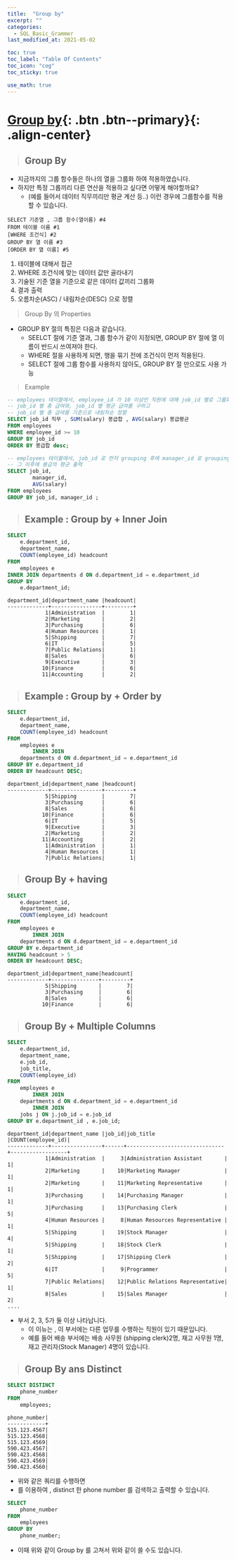 ```yaml
---
title:  "Group by"
excerpt: ""
categories:
  - SQL_Basic_Grammer
last_modified_at: 2021-05-02

toc: true
toc_label: "Table Of Contents"
toc_icon: "cog"
toc_sticky: true

use_math: true
---
```


# [Group by](#link){: .btn .btn--primary}{: .align-center}

> ## Group By

- 지금까지의 그룹 함수들은 하나의 열을 그룹화 하여 적용하였습니다. 
- 하지만 특정 그룹끼리 다른 연산을 적용하고 싶다면 어떻게 해야할까요? 
  - (예를 들어서 데이터 직무끼리만 평균 계산 등..) 이런 경우에 그룹함수를 적용할 수 있습니다. 

```
SELECT 기준열 , 그룹 함수(열이름) #4
FROM 테이블 이름 #1
[WHERE 조건식] #2 
GROUP BY 열 이름 #3 
[ORDER BY 열 이름] #5
```

1. 테이블에 대해서 접근 
2. WHERE 조건식에 맞는 데이터 값만 골라내기
3. 기술된 기준 열을 기준으로 같은 데이터 값끼리 그룹화
4. 결과 출력
5. 오름차순(ASC) / 내림차순(DESC) 으로 정렬

> Group By 의 Properties

- GROUP BY 절의 특징은 다음과 같습니다. 
  - SEELCT 절에 기준 열과, 그룹 함수가 같이 지정되면, GROUP BY 절에 열 이름이 반드시 쓰여져야 한다.
  - WHERE 절을 사용하게 되면, 행을 묶기 전에 조건식이 먼저 적용된다.
  - SELECT 절에 그룹 함수를 사용하지 않아도, GROUP BY 절 만으로도 사용 가능

> Example

```sql
-- employees 테이블에서, employee_id 가 10 이상인 직원에 대해 job_id 별로 그룹화 하여서 
-- job_id 별 총 급여와, job_id 별 평균 급여를 구하고
-- job_id 별 총 급여를 기준으로 내림차순 정렬
SELECT job_id 직무 , SUM(salary) 봉급합 , AVG(salary) 봉급평균
FROM employees
WHERE employee_id >= 10 
GROUP BY job_id
ORDER BY 봉급합 desc;
```

```sql
-- employees 테이블에서, job_id 로 먼저 grouping 후에 manager_id 로 grouping 
-- 그 이후에 봉급의 평균 출력 
SELECT job_id,
        manager_id,
        AVG(salary)
FROM employees
GROUP BY job_id, manager_id ;
```

> ## Example : Group by + Inner Join

```sql
SELECT
	e.department_id,
	department_name,
	COUNT(employee_id) headcount
FROM
	employees e
INNER JOIN departments d ON d.department_id = e.department_id
GROUP BY
	e.department_id;
```

```
department_id|department_name |headcount|
-------------+----------------+---------+
            1|Administration  |        1|
            2|Marketing       |        2|
            3|Purchasing      |        6|
            4|Human Resources |        1|
            5|Shipping        |        7|
            6|IT              |        5|
            7|Public Relations|        1|
            8|Sales           |        6|
            9|Executive       |        3|
           10|Finance         |        6|
           11|Accounting      |        2|
```

> ## Example : Group by + Order by

```sql
SELECT 
    e.department_id,
    department_name,
    COUNT(employee_id) headcount
FROM
    employees e
        INNER JOIN
    departments d ON d.department_id = e.department_id
GROUP BY e.department_id
ORDER BY headcount DESC;
```

```
department_id|department_name |headcount|
-------------+----------------+---------+
            5|Shipping        |        7|
            3|Purchasing      |        6|
            8|Sales           |        6|
           10|Finance         |        6|
            6|IT              |        5|
            9|Executive       |        3|
            2|Marketing       |        2|
           11|Accounting      |        2|
            1|Administration  |        1|
            4|Human Resources |        1|
            7|Public Relations|        1|
```

> ## Group By + having

```sql
SELECT 
    e.department_id,
    department_name,
    COUNT(employee_id) headcount
FROM
    employees e
        INNER JOIN
    departments d ON d.department_id = e.department_id
GROUP BY e.department_id
HAVING headcount > 5
ORDER BY headcount DESC;
```

```
department_id|department_name|headcount|
-------------+---------------+---------+
            5|Shipping       |        7|
            3|Purchasing     |        6|
            8|Sales          |        6|
           10|Finance        |        6|
```

> ## Group By + Multiple Columns

```sql
SELECT 
    e.department_id,
    department_name,
    e.job_id,
    job_title,
    COUNT(employee_id)
FROM
    employees e
        INNER JOIN
    departments d ON d.department_id = e.department_id
        INNER JOIN
    jobs j ON j.job_id = e.job_id
GROUP BY e.department_id , e.job_id;
```

```
department_id|department_name |job_id|job_title                      |COUNT(employee_id)|
-------------+----------------+------+-------------------------------+------------------+
            1|Administration  |     3|Administration Assistant       |                 1|
            2|Marketing       |    10|Marketing Manager              |                 1|
            2|Marketing       |    11|Marketing Representative       |                 1|
            3|Purchasing      |    14|Purchasing Manager             |                 1|
            3|Purchasing      |    13|Purchasing Clerk               |                 5|
            4|Human Resources |     8|Human Resources Representative |                 1|
            5|Shipping        |    19|Stock Manager                  |                 4|
            5|Shipping        |    18|Stock Clerk                    |                 1|
            5|Shipping        |    17|Shipping Clerk                 |                 2|
            6|IT              |     9|Programmer                     |                 5|
            7|Public Relations|    12|Public Relations Representative|                 1|
            8|Sales           |    15|Sales Manager                  |                 2|
....
```

- 부서 2, 3, 5가 둘 이상 나타납니다.
  - 이 이뉴는 , 이 부서에는 다른 업무를 수행하는 직원이 있기 때문입니다. 
  - 예를 들어 배송 부서에는 배송 사무원  (shipping clerk)2명, 재고 사무원 1명, 재고 관리자(Stock Manager) 4명이 있습니다.

> ## Group By ans Distinct

```sql
SELECT DISTINCT
	phone_number
FROM
	employees;
```

```
phone_number|
------------+
515.123.4567|
515.123.4568|
515.123.4569|
590.423.4567|
590.423.4568|
590.423.4569|
590.423.4560|
```

- 위와 같은 쿼리를 수행하면 
- 를 이용하여 , distinct 한 phone number 를 검색하고 출력할 수 있습니다. 

```sql
SELECT
	phone_number
FROM
	employees
GROUP BY
	phone_number;
```

- 이때 위와 같이 Group by 를 고쳐서 위와 같이 쓸 수도 있습니다.
